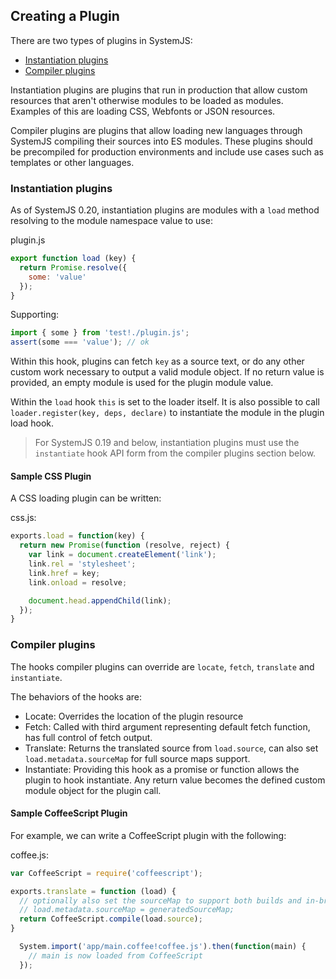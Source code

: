 ## Creating a Plugin

There are two types of plugins in SystemJS:

* [Instantiation plugins](#instantiation-plugins)
* [Compiler plugins](#compiler-plugins)

Instantiation plugins are plugins that run in production that allow custom resources that aren't otherwise modules to be loaded as modules.
Examples of this are loading CSS, Webfonts or JSON resources.

Compiler plugins are plugins that allow loading new languages through SystemJS compiling their sources into ES modules. These plugins
should be precompiled for production environments and include use cases such as templates or other languages.

### Instantiation plugins

As of SystemJS 0.20, instantiation plugins are modules with a `load` method resolving to the module namespace value to use:

plugin.js
```javascript
export function load (key) {
  return Promise.resolve({
    some: 'value'
  });
}
```

Supporting:

```javascript
import { some } from 'test!./plugin.js';
assert(some === 'value'); // ok
```

Within this hook, plugins can fetch `key` as a source text, or do any other custom work necessary to output a valid module object. If no return value
is provided, an empty module is used for the plugin module value.

Within the `load` hook `this` is set to the loader itself. It is also possible to call `loader.register(key, deps, declare)` to instantiate the module
in the plugin load hook.

> For SystemJS 0.19 and below, instantiation plugins must use the `instantiate` hook API form from the compiler plugins section below.

#### Sample CSS Plugin

A CSS loading plugin can be written:

css.js:
```javascript
exports.load = function(key) {
  return new Promise(function (resolve, reject) {
    var link = document.createElement('link');
    link.rel = 'stylesheet';
    link.href = key;
    link.onload = resolve;

    document.head.appendChild(link);
  });
}
```

### Compiler plugins

The hooks compiler plugins can override are `locate`, `fetch`, `translate` and `instantiate`.

The behaviors of the hooks are:

* Locate: Overrides the location of the plugin resource
* Fetch: Called with third argument representing default fetch function, has full control of fetch output.
* Translate: Returns the translated source from `load.source`, can also set `load.metadata.sourceMap` for full source maps support.
* Instantiate: Providing this hook as a promise or function allows the plugin to hook instantiate. Any return value becomes the defined custom module object for the plugin call.

#### Sample CoffeeScript Plugin

For example, we can write a CoffeeScript plugin with the following:

coffee.js:
```javascript
var CoffeeScript = require('coffeescript');

exports.translate = function (load) {
  // optionally also set the sourceMap to support both builds and in-browser transpilation
  // load.metadata.sourceMap = generatedSourceMap;
  return CoffeeScript.compile(load.source);
}
```

```javascript
  System.import('app/main.coffee!coffee.js').then(function(main) {
    // main is now loaded from CoffeeScript
  });
```
